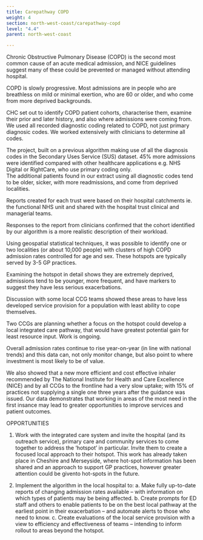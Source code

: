 ```yaml
---
title: Carepathway COPD
weight: 4
section: north-west-coast/carepathway-copd
level: "4.4"
parent: north-west-coast

---
```


Chronic Obstructive Pulmonary Disease (COPD) is the second most common cause of an acute medical admission, and NICE guidelines suggest many of these could be prevented or managed without attending hospital.  

COPD is slowly progressive. Most admissions are in people who are breathless on mild or minimal exertion, who are 60 or older, and who come from more deprived backgrounds.  

CHC set out to identify COPD patient cohorts, characterise them, examine their prior and later history, and also where admissions were coming from. We used all recorded diagnostic coding related to COPD, not just primary diagnosic codes. We worked extensively with clinicians to determine all codes. 

The project, built on a previous algorithm making use of all the diagnosis codes in the Secondary Uses Service (SUS) dataset. 45% more admissions were identified compared with other healthcare applications e.g. NHS Digital or RightCare, who use primary coding only.  
The additional patients found in our extract using all diagnostic codes tend to be older, sicker, with more readmissions, and come from deprived localities.  

Reports created for each trust were based on their hospital catchments ie. the functional NHS unit and shared with the hospital trust clinical and managerial teams. 

Responses to the report from clinicians confirmed that the cohort identified by our algorithm is a more realistic description of their workload.  

Using geospatial statistical techniques, it was possible to identify one or two localities (or about 10,000 people) with clusters of high COPD admission rates controlled for age and sex. These hotspots are typically served by 3-5 GP practices.  

Examining the hotspot in detail shows they are extremely deprived, admissions tend to be younger, more frequent, and have markers to suggest they have less serious exacerbations.  

Discussion with some local CCG teams showed these areas to have less developed service provision for a population with least ability to cope themselves.  

Two CCGs are planning whether a focus on the hotspot could develop a local integrated care pathway, that would have greatest potential gain for least resource input. Work is ongoing. 
 
Overall admission rates continue to rise year-on-year (in line with national trends) and this data can, not only monitor change, but also point to where investment is most likely to be of value.  

We also showed that a new more efficient and cost effective inhaler recommended by The National Institute for Health and Care Excellence (NICE) and by all CCGs to the frontline had a very slow uptake; with 15% of practices not supplying a single one three years after the guidance was issued. Our data demonstrates that working in areas of the most need in the first insance may lead to greater opportunities to improve services and patient outcomes.

OPPORTUNITIES  
1. Work with the integrated care system and invite the hospital (and its outreach service), primary care and community services to come together to address the ‘hotspot’ in particular.   Invite them to create a focused local approach to their hotspot. This work has already taken place in Cheshire and Merseyside, where hot-spot information has been shared and an approach to support GP practices, however greater attention could be givento hot-spots in the future. 

2. Implement the algorithm in the local hospital to: a. Make fully up-to-date reports of changing admission rates available – with information on which types of patients may be being affected. b. Create prompts for ED staff and others to enable patients to be on the best local pathway at the earliest point in their exacerbation – and automate alerts to those who need to know. c. Create evaluations of the local service provision with a view to efficiency and effectiveness of teams – intending to inform rollout to areas beyond the hotspot. 

        
